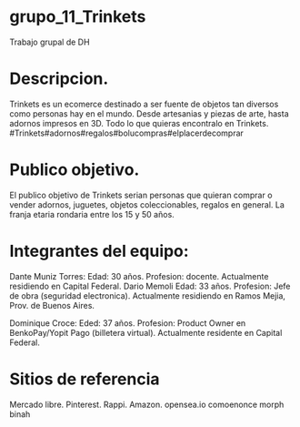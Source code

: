 # grupo_11_Trinkets
Trabajo grupal de DH

# Descripcion. 
Trinkets es un ecomerce destinado a ser fuente de objetos tan diversos como personas hay en el mundo. Desde artesanias y piezas de arte, hasta adornos impresos en 3D. Todo lo que quieras encontralo en Trinkets. #Trinkets#adornos#regalos#bolucompras#elplacerdecomprar
# Publico objetivo.
El publico objetivo de Trinkets serian personas que quieran comprar o vender adornos, juguetes, objetos coleccionables, regalos en general. La franja etaria rondaria entre los 15 y 50 años.

# Integrantes del equipo:

Dante Muniz Torres:
  Edad: 30 años. Profesion: docente. Actualmente residiendo en Capital Federal.
Dario Memoli
  Edad: 33 años. Profesion: Jefe de obra (seguridad electronica). Actualmente residiendo en Ramos Mejia, Prov. de Buenos Aires.

Dominique Croce: 
  Eded: 37 años. Profesion: Product Owner en BenkoPay/Yopit Pago (billetera virtual). Actualmente residente en Capital Federal.



# Sitios de referencia
Mercado libre.
Pinterest.
Rappi.
Amazon.
opensea.io
comoenonce
morph
binah 

